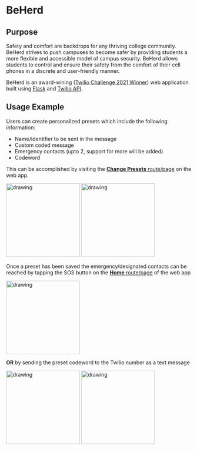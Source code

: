 # BeHerd

## Purpose
Safety and comfort are backdrops for any thriving college community. BeHerd strives to push campuses to become safer by providing students a more flexible and accessible model of campus security. BeHerd allows students to control and ensure their safety from the comfort of their cell phones in a discrete and user-friendly manner.

BeHerd is an award-wining ([Twilio Challenge 2021 Winner](http://management.blogs.bucknell.edu/2021/04/19/twilio-challenge-winners/)) web application built using [Flask](https://flask.palletsprojects.com/en/2.1.x/) and [Twilio API](https://www.twilio.com/).

## Usage Example
Users can create personalized presets which include the following information:
   * Name/Identifier to be sent in the message
   * Custom coded message
   * Emergency contacts (upto 2, support for more will be added)
   * Codeword

This can be accomplished by visiting the [**Change Presets** route/page](https://beherd.herokuapp.com/preset) on the web app.

<img src="https://user-images.githubusercontent.com/38775985/165001173-9f33abd8-f67f-48be-821d-78cd7cd0d874.png" alt="drawing" width="200"/> <img src="https://user-images.githubusercontent.com/38775985/165001162-a8873e5d-9601-4065-88ba-ab9db1e768b3.png" alt="drawing" width="200"/>

Once a preset has been saved the emergency/designated contacts can be reached by tapping the SOS button on the [**Home** route/page](https://beherd.herokuapp.com/) of the web app

<img src="https://user-images.githubusercontent.com/38775985/165001178-7de208ae-5282-4181-bde1-e52db38b56d9.png" alt="drawing" width="200"/>

**OR** by sending the preset codeword to the Twilio number as a text message

<img src="https://user-images.githubusercontent.com/38775985/164998767-62369344-2747-4072-835d-3d5f301dc2dd.png" alt="drawing" width="200"/> <img src="https://user-images.githubusercontent.com/38775985/165001167-3112cf38-42e8-405a-977a-fada02ae485f.png" alt="drawing" width="200"/>
